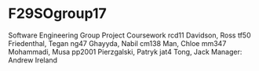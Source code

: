 # F29SOgroup17
Software Engineering Group Project Coursework
rcd11 Davidson, Ross 
tf50 Friedenthal, Tegan 
ng47 Ghayyda, Nabil 
cm138 Man, Chloe
mm347 Mohammadi, Musa 
pp2001 Pierzgalski, Patryk 
jat4 Tong, Jack 
Manager: Andrew Ireland 
